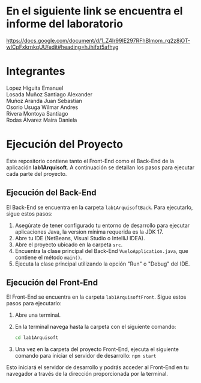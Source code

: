 # En el siguiente link se encuentra el informe del laboratorio 
https://docs.google.com/document/d/1_Z4Ir99IE297RFhBlmom_rq2z8iOT-wICpFxkrnkqUU/edit#heading=h.ihifxt5afhyg

# Integrantes
Lopez Higuita Emanuel <br>
Losada Muñoz Santiago Alexander <br>
Muñoz Aranda Juan Sebastian <br>
Osorio Usuga Wilmar Andres <br>
Rivera Montoya Santiago <br>
Rodas Álvarez Maira Daniela <br>


# Ejecución del Proyecto

Este repositorio contiene tanto el Front-End como el Back-End de la aplicación **lab1Arquisoft**. A continuación se detallan los pasos para ejecutar cada parte del proyecto.

## Ejecución del Back-End

El Back-End se encuentra en la carpeta `lab1ArquisoftBack`. Para ejecutarlo, sigue estos pasos:

1. Asegúrate de tener configurado tu entorno de desarrollo para ejecutar aplicaciones Java, la version mínima requerida es la JDK 17.
2. Abre tu IDE (NetBeans, Visual Studio o IntelliJ IDEA).
3. Abre el proyecto ubicado en la carpeta `src`.
4. Encuentra la clase principal del Back-End `VueloApplication.java`, que contiene el método `main()`.
5. Ejecuta la clase principal utilizando la opción "Run" o "Debug" del IDE.

## Ejecución del Front-End

El Front-End se encuentra en la carpeta `lab1ArquisoftFront`. Sigue estos pasos para ejecutarlo:

1. Abre una terminal.
2. En la terminal navega hasta la carpeta con el siguiente comando:

   ```bash
   cd lab1Arquisoft

3. Una vez en la carpeta del proyecto Front-End, ejecuta el siguiente comando para iniciar el servidor de desarrollo:
  `npm start`
  
Esto iniciará el servidor de desarrollo y podrás acceder al Front-End en tu navegador a través de la dirección proporcionada por la terminal.


